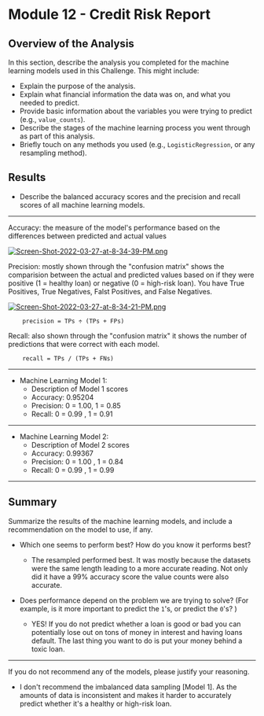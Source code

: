 # Module 12 - Credit Risk Report

## Overview of the Analysis

In this section, describe the analysis you completed for the machine learning models used in this Challenge. This might include:

* Explain the purpose of the analysis.
* Explain what financial information the data was on, and what you needed to predict.
* Provide basic information about the variables you were trying to predict (e.g., `value_counts`).
* Describe the stages of the machine learning process you went through as part of this analysis.
* Briefly touch on any methods you used (e.g., `LogisticRegression`, or any resampling method).

## Results

* Describe the balanced accuracy scores and the precision and recall scores of all machine learning models.
---
Accuracy: the measure of the model's performance based on the differences between predicted and actual values

  [![Screen-Shot-2022-03-27-at-8-34-39-PM.png](https://i.postimg.cc/nc40WDv0/Screen-Shot-2022-03-27-at-8-34-39-PM.png)](https://postimg.cc/gn0VXrtZ)

Precision: mostly shown through the "confusion matrix" shows the comparision between the actual and predicted values based on if they were positive (1 = healthy loan) or negative (0 = high-risk loan). You have True Positives, True Negatives, Falst Positives, and False Negatives.

[![Screen-Shot-2022-03-27-at-8-34-21-PM.png](https://i.postimg.cc/3J5t9BDk/Screen-Shot-2022-03-27-at-8-34-21-PM.png)](https://postimg.cc/Jtx3zjx8)

        precision = TPs ÷ (TPs + FPs)

Recall: also shown through the "confusion matrix" it shows the number of predictions that were correct with each model.

        recall = TPs / (TPs + FNs)

---
* Machine Learning Model 1:
  * Description of Model 1 scores
  * Accuracy: 0.95204
  * Precision: 0 = 1.00, 1 = 0.85
  * Recall: 0 = 0.99 , 1 = 0.91

---

* Machine Learning Model 2:
  * Description of Model 2 scores
  * Accuracy: 0.99367
  * Precision: 0 = 1.00 , 1 = 0.84
  * Recall: 0 = 0.99 , 1 = 0.99
---

## Summary

Summarize the results of the machine learning models, and include a recommendation on the model to use, if any.
* Which one seems to perform best? How do you know it performs best?
  * The resampled performed best. It was mostly because the datasets were the same length leading to a more accurate reading. Not only did it have a 99% accuracy score the value counts were also accurate.

* Does performance depend on the problem we are trying to solve? (For example, is it more important to predict the `1`'s, or predict the `0`'s? )
  * YES! If you do not predict whether a loan is good or bad you can potentially lose out on tons of money in interest and having loans default. The last thing you want to do is put your money behind a toxic loan.
---
If you do not recommend any of the models, please justify your reasoning.

* I don't recommend the imbalanced data sampling [Model 1]. As the amounts of data is inconsistent and makes it harder to accurately predict whether it's a healthy or high-risk loan.